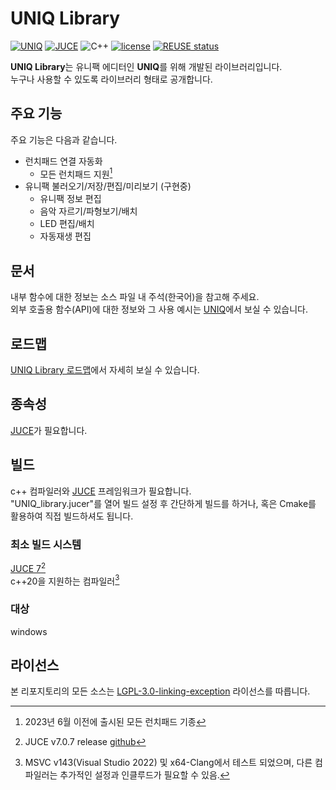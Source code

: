 <!--
SPDX-FileCopyrightText: © 2023 Kim Eun-su <eunsu0402@gmail.com>
SPDX-License-Identifier: LGPL-3.0-linking-exception
-->

UNIQ Library
============

[![UNIQ](https://custom-icon-badges.demolab.com/badge/-UNIQ-FF8F00.svg)](https://fragrant-alarm-7d3.notion.site/UNIQ-fad2be60e85742268cabce1f06184ac1)
[![JUCE](https://custom-icon-badges.demolab.com/badge/JUCE_v7.0.7-F38D48.svg?logo=JUCE%2032x32)](https://juce.com/)
![C++](https://img.shields.io/badge/-C++20-F34B7D.svg?logo=c%2B%2B&style=flat)
[![license](https://custom-icon-badges.demolab.com/badge/license-LGPL--3.0--linking--exception-green.svg?logo=law)](https://spdx.org/licenses/LGPL-3.0-linking-exception.html)
[![REUSE status](https://api.reuse.software/badge/github.com/IreneStella/UNIQ_Library)](https://api.reuse.software/info/github.com/IreneStella/UNIQ_Library)

**UNIQ Library**는 유니팩 에디터인 **UNIQ**를 위해 개발된 라이브러리입니다.  
누구나 사용할 수 있도록 라이브러리 형태로 공개합니다.  

## 주요 기능

주요 기능은 다음과 같습니다.
- 런치패드 연결 자동화
    - 모든 런치패드 지원[^각주_런치패드]
- 유니팩 불러오기/저장/편집/미리보기 (구현중)
    - 유니팩 정보 편집
    - 음악 자르기/파형보기/배치
    - LED 편집/배치
    - 자동재생 편집

[^각주_런치패드]: 2023년 6월 이전에 출시된 모든 런치패드 기종

## 문서

내부 함수에 대한 정보는 소스 파일 내 주석(한국어)을 참고해 주세요.  
외부 호출용 함수(API)에 대한 정보와 그 사용 예시는 [UNIQ](https://fragrant-alarm-7d3.notion.site/UNIQ-fad2be60e85742268cabce1f06184ac1)에서 보실 수 있습니다.

## 로드맵

[UNIQ Library 로드맵](https://fragrant-alarm-7d3.notion.site/UNIQ-fad2be60e85742268cabce1f06184ac1)에서 자세히 보실 수 있습니다.

## 종속성

[JUCE](https://www.juce.com/)가 필요합니다.

## 빌드

c++ 컴파일러와 [JUCE](https://www.juce.com/) 프레임워크가 필요합니다.  
"UNIQ_library.jucer"를 열어 빌드 설정 후 간단하게 빌드를 하거나, 혹은 Cmake를 활용하여 직접 빌드하셔도 됩니다.

### 최소 빌드 시스템

[JUCE 7](https://juce.com/juce-7-license/)[^각주_JUCE]  
c++20을 지원하는 컴파일러[^각주_컴파일러]

[^각주_JUCE]: JUCE v7.0.7 release [github](https://github.com/juce-framework/JUCE/releases/tag/7.0.5)
[^각주_컴파일러]: MSVC v143(Visual Studio 2022) 및 x64-Clang에서 테스트 되었으며, 다른 컴파일러는 추가적인 설정과 인클루드가 필요할 수 있음.

### 대상

windows

## 라이선스

본 리포지토리의 모든 소스는 [LGPL-3.0-linking-exception](https://spdx.org/licenses/LGPL-3.0-linking-exception.html) 라이선스를 따릅니다.
